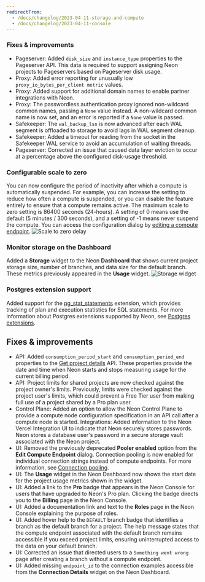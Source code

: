 ```yaml
---
redirectFrom:
  - /docs/changelog/2023-04-11-storage-and-compute
  - /docs/changelog/2023-04-11-console
---
```


### Fixes & improvements

- Pageserver: Added `disk_size` and `instance_type` properties to the Pageserver API. This data is required to support assigning Neon projects to Pageservers based on Pageserver disk usage.
- Proxy: Added error reporting for unusually low `proxy_io_bytes_per_client metric` values.
- Proxy: Added support for additional domain names to enable partner integrations with Neon.
- Proxy: The passwordless authentication proxy ignored non-wildcard common names, passing a `None` value instead. A non-wildcard common name is now set, and an error is reported if a `None` value is passed.
- Safekeeper: The `wal_backup_lsn` is now advanced after each WAL segment is offloaded to storage to avoid lags in WAL segment cleanup.
- Safekeeper: Added a timeout for reading from the socket in the Safekeeper WAL service to avoid an accumulation of waiting threads.
- Pageserver: Corrected an issue that caused data layer eviction to occur at a percentage above the configured disk-usage threshold.

### Configurable scale to zero

You can now configure the period of inactivity after which a compute is automatically suspended. For example, you can increase the setting to reduce how often a compute is suspended, or you can disable the feature entirely to ensure that a compute remains active. The maximum scale to zero setting is 86400 seconds (24-hours). A setting of 0 means use the default (5 minutes / 300 seconds), and a setting of -1 means never suspend the compute. You can access the configuration dialog by [editing a compute endpoint](/docs/manage/computes#edit-a-compute-endpoint).
![Scale to zero delay](/docs/changelog/auto_suspend_delay.png)

### Monitor storage on the Dashboard

Added a **Storage** widget to the Neon **Dashboard** that shows current project storage size, number of branches, and data size for the default branch. These metrics previously appeared in the **Usage** widget.
![Storage widget](/docs/changelog/storage_widget.png)

### Postgres extension support

Added support for the [pg_stat_statements](https://www.postgresql.org/docs/current/pgstatstatements.html) extension, which provides tracking of plan and execution statistics for SQL statements. For more information about Postgres extensions supported by Neon, see [Postgres extensions](/docs/extensions/pg-extensions/).

## Fixes & improvements

- API: Added `consumption_period_start` and `consumption_period_end` properties to the [Get project details](https://api-docs.neon.tech/reference/getproject) API. These properties provide the date and time when Neon starts and stops measuring usage for the current billing period.
- API: Project limits for shared projects are now checked against the project owner's limits. Previously, limits were checked against the project user's limits, which could prevent a Free Tier user from making full use of a project shared by a Pro plan user.
- Control Plane: Added an option to allow the Neon Control Plane to provide a compute node configuration specification in an API call after a compute node is started.
  Integrations: Added information to the Neon Vercel Integration UI to indicate that Neon securely stores passwords. Neon stores a database user's password in a secure storage vault associated with the Neon project.
- UI: Removed the previously deprecated **Pooler enabled** option from the **Edit Compute Endpoint** dialog. Connection pooling is now enabled for individual connection strings instead of compute endpoints. For more information, see [Connection pooling](/docs/connect/connection-pooling).
- UI: The **Usage** widget in the Neon Dashboard now shows the start date for the project usage metrics shown in the widget.
- UI: Added a link to the **Pro** badge that appears in the Neon Console for users that have upgraded to Neon's Pro plan. Clicking the badge directs you to the **Billing** page in the Neon Console.
- UI: Added a documentation link and text to the **Roles** page in the Neon Console explaining the purpose of roles.
- UI: Added hover help to the `DEFAULT` branch badge that identifies a branch as the default branch for a project. The help message states that the compute endpoint associated with the default branch remains accessible if you exceed project limits, ensuring uninterrupted access to the data on your default branch.
- UI: Corrected an issue that directed users to a `Something went wrong` page after creating a branch without a compute endpoint.
- UI: Added missing `endpoint_id` to the connection examples accessible from the **Connection Details** widget on the Neon Dashboard.
